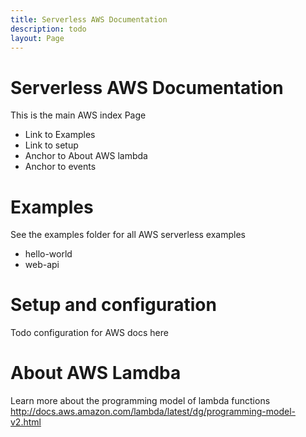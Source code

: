 ```yaml
---
title: Serverless AWS Documentation
description: todo
layout: Page
---
```


# Serverless AWS Documentation

This is the main AWS index Page

- Link to Examples
- Link to setup
- Anchor to About AWS lambda
- Anchor to events

# Examples

See the examples folder for all AWS serverless examples

- hello-world
- web-api

# Setup and configuration

Todo configuration for AWS docs here

# About AWS Lamdba

Learn more about the programming model of lambda functions http://docs.aws.amazon.com/lambda/latest/dg/programming-model-v2.html


